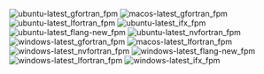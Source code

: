  ![ubuntu-latest_gfortran_fpm](https://img.shields.io/badge/ubuntu--latest_gfortran_fpm-passing-brightgreen) ![macos-latest_gfortran_fpm](https://img.shields.io/badge/macos--latest_gfortran_fpm-passing-brightgreen) ![ubuntu-latest_lfortran_fpm](https://img.shields.io/badge/ubuntu--latest_lfortran_fpm-failing-red) ![ubuntu-latest_ifx_fpm](https://img.shields.io/badge/ubuntu--latest_ifx_fpm-failing-red) ![ubuntu-latest_flang-new_fpm](https://img.shields.io/badge/ubuntu--latest_flang--new_fpm-failing-red) ![ubuntu-latest_nvfortran_fpm](https://img.shields.io/badge/ubuntu--latest_nvfortran_fpm-failing-red) ![windows-latest_gfortran_fpm](https://img.shields.io/badge/windows--latest_gfortran_fpm-failing-red) ![macos-latest_lfortran_fpm](https://img.shields.io/badge/macos--latest_lfortran_fpm-failing-red) ![windows-latest_nvfortran_fpm](https://img.shields.io/badge/windows--latest_nvfortran_fpm-failing-red) ![windows-latest_flang-new_fpm](https://img.shields.io/badge/windows--latest_flang--new_fpm-failing-red) ![windows-latest_lfortran_fpm](https://img.shields.io/badge/windows--latest_lfortran_fpm-failing-red) ![windows-latest_ifx_fpm](https://img.shields.io/badge/windows--latest_ifx_fpm-failing-red)
